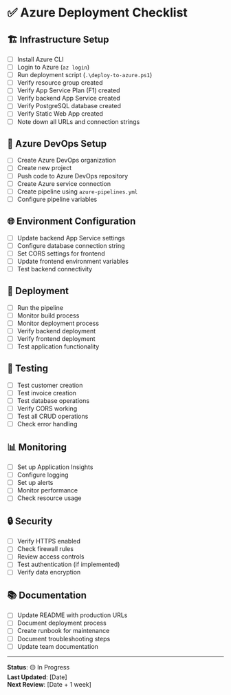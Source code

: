 # ✅ Azure Deployment Checklist

## 🏗️ Infrastructure Setup
- [ ] Install Azure CLI
- [ ] Login to Azure (`az login`)
- [ ] Run deployment script (`.\deploy-to-azure.ps1`)
- [ ] Verify resource group created
- [ ] Verify App Service Plan (F1) created
- [ ] Verify backend App Service created
- [ ] Verify PostgreSQL database created
- [ ] Verify Static Web App created
- [ ] Note down all URLs and connection strings

## 🔧 Azure DevOps Setup
- [ ] Create Azure DevOps organization
- [ ] Create new project
- [ ] Push code to Azure DevOps repository
- [ ] Create Azure service connection
- [ ] Create pipeline using `azure-pipelines.yml`
- [ ] Configure pipeline variables

## 🌐 Environment Configuration
- [ ] Update backend App Service settings
- [ ] Configure database connection string
- [ ] Set CORS settings for frontend
- [ ] Update frontend environment variables
- [ ] Test backend connectivity

## 🚀 Deployment
- [ ] Run the pipeline
- [ ] Monitor build process
- [ ] Monitor deployment process
- [ ] Verify backend deployment
- [ ] Verify frontend deployment
- [ ] Test application functionality

## 🧪 Testing
- [ ] Test customer creation
- [ ] Test invoice creation
- [ ] Test database operations
- [ ] Verify CORS working
- [ ] Test all CRUD operations
- [ ] Check error handling

## 📊 Monitoring
- [ ] Set up Application Insights
- [ ] Configure logging
- [ ] Set up alerts
- [ ] Monitor performance
- [ ] Check resource usage

## 🔒 Security
- [ ] Verify HTTPS enabled
- [ ] Check firewall rules
- [ ] Review access controls
- [ ] Test authentication (if implemented)
- [ ] Verify data encryption

## 📚 Documentation
- [ ] Update README with production URLs
- [ ] Document deployment process
- [ ] Create runbook for maintenance
- [ ] Document troubleshooting steps
- [ ] Update team documentation

---

**Status**: 🟡 In Progress  
**Last Updated**: [Date]  
**Next Review**: [Date + 1 week]
